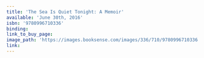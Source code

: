 ```yaml
---
title: 'The Sea Is Quiet Tonight: A Memoir'
available: 'June 30th, 2016'
isbn: '9780996710336'
binding:
link_to_buy_page:
image_path: 'https://images.booksense.com/images/336/710/9780996710336.jpg'
link:
---
```



